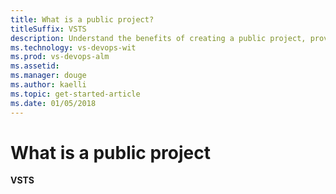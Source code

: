 ```yaml
---
title: What is a public project? 
titleSuffix: VSTS  
description: Understand the benefits of creating a public project, provide anonymous users ability to view your projects
ms.technology: vs-devops-wit
ms.prod: vs-devops-alm
ms.assetid: 
ms.manager: douge
ms.author: kaelli
ms.topic: get-started-article
ms.date: 01/05/2018
---
```


# What is a public project

**VSTS**

 


 